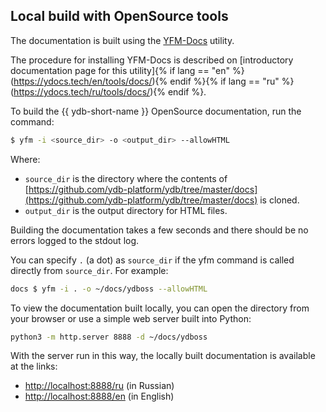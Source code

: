 ## Local build with OpenSource tools

The documentation is built using the [YFM-Docs](https://github.com/yandex-cloud/yfm-docs) utility.

The procedure for installing YFM-Docs is described on [introductory documentation page for this utility]{% if lang == "en" %}(https://ydocs.tech/en/tools/docs/){% endif %}{% if lang == "ru" %}(https://ydocs.tech/ru/tools/docs/){% endif %}.

To build the {{ ydb-short-name }} OpenSource documentation, run the command:

```bash
$ yfm -i <source_dir> -o <output_dir> --allowHTML
```

Where:

- `source_dir` is the directory where the contents of [https://github.com/ydb-platform/ydb/tree/master/docs](https://github.com/ydb-platform/ydb/tree/master/docs) is cloned.
- `output_dir` is the output directory for HTML files.

Building the documentation takes a few seconds and there should be no errors logged to the stdout log.

You can specify `.` (a dot) as `source_dir` if the yfm command is called directly from `source_dir`. For example:

```bash
docs $ yfm -i . -o ~/docs/ydboss --allowHTML
```

To view the documentation built locally, you can open the directory from your browser or use a simple web server built into Python:

```bash
python3 -m http.server 8888 -d ~/docs/ydboss
```

With the server run in this way, the locally built documentation is available at the links:

- [http://localhost:8888/ru](http://localhost:8888/ru) (in Russian)
- [http://localhost:8888/en](http://localhost:8888/en) (in English)

